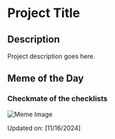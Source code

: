 # Project Title

## Description

Project description goes here.

## Meme of the Day

### Checkmate of the checklists
![Meme Image](https://i.redd.it/aq82f5f0rs0e1.png)

Updated on: [11/16/2024]